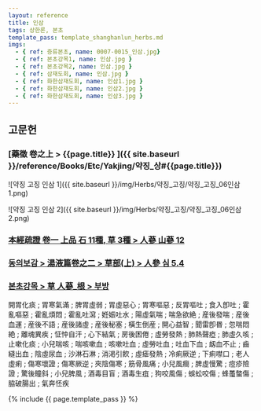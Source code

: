 ```yaml
---
layout: reference
title: 인삼
tags: 상한론, 본초
template_pass: template_shanghanlun_herbs.md
imgs:
  - { ref: 증류본초, name: 0007-0015_인삼.jpg}
  - { ref: 본초강목1, name: 인삼.jpg }
  - { ref: 본초강목2, name: 인삼.jpg }
  - { ref: 삼재도회, name: 인삼.jpg }
  - { ref: 화한삼재도회, name: 인삼1.jpg }
  - { ref: 화한삼재도회, name: 인삼2.jpg }
  - { ref: 화한삼재도회, name: 인삼3.jpg }
---
```



## 고문헌


### [藥徵 卷之上 > {{page.title}} ]({{ site.baseurl }}/reference/Books/Etc/Yakjing/약징_상#{{page.title}})

![약징 고징 인삼 1]({{ site.baseurl }}/img/Herbs/약징_고징/약징_고징_06인삼1.png)

![약징 고징 인삼 2]({{ site.baseurl }}/img/Herbs/약징_고징/약징_고징_06인삼2.png)


### [本經疏證 卷一 上品 石 11種, 草 3種 > 人蔘 山蔘 12](https://mediclassics.kr/books/154/volume/1/#content_90)


### [동의보감 > 湯液篇卷之二 > 草部(上) >  人參 심 5.4](https://mediclassics.kr/books/8/volume/21/#content_1234)


### [본초강목 > 草	人蔘_根 > 부방]()

開胃化痰 ; 胃寒氣滿 ; 脾胃虛弱 ; 胃虛惡心 ; 胃寒嘔惡 ; 反胃嘔吐 ; 食入卽吐 ; 霍亂嘔惡 ; 霍亂煩悶 ; 霍亂吐瀉 ; 姙娠吐水 ; 陽虛氣喘 ; 喘急欲絶 ; 産後發喘 ; 産後血運 ; 産後不語 ; 産後諸虛 ; 産後秘塞 ; 橫生倒産 ; 開心益智 ; 聞雷卽昬 ; 忽喘悶絶 ; 離魂異疾 ; 怔忡自汗 ; 心下結氣 ; 房後困倦 ; 虛勞發熱 ; 肺熱聲瘂 ; 肺虛久咳 ; 止嗽化痰 ; 小兒喘咳 ; 喘咳嗽血 ; 咳嗽吐血 ; 虛勞吐血 ; 吐血下血 ; 衂血不止 ; 齒縫出血 ; 陰虛尿血 ; 沙淋石淋 ; 消渇引飮 ; 虛瘧發熱 ; 冷痢厥逆 ; 下痢噤口 ; 老人虛痢 ; 傷寒壞證 ; 傷寒厥逆 ; 夾陰傷寒 ; 筋骨風痛 ; 小兒風癎 ; 脾虛慢驚 ; 痘疹險證 ; 驚後瞳斜 ; 小兒脾風 ; 酒毒目盲 ; 酒毒生疽 ; 狗咬風傷 ; 蜈蚣咬傷 ; 蜂蠆螫傷 ; 脇破腸出 ; 氣奔怌疾

{% include {{ page.template_pass }} %}
